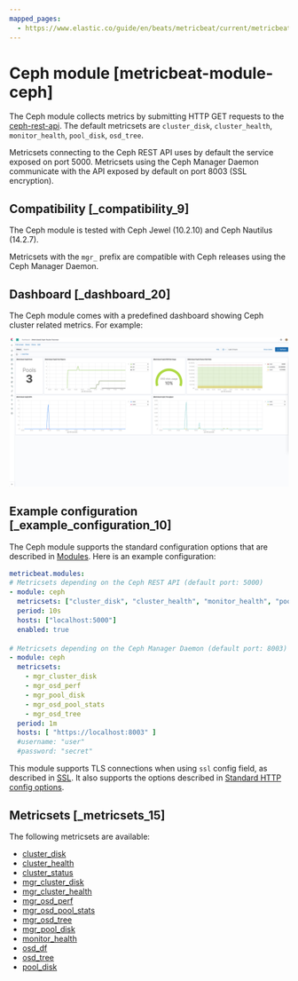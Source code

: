 ```yaml
---
mapped_pages:
  - https://www.elastic.co/guide/en/beats/metricbeat/current/metricbeat-module-ceph.html
---
```


# Ceph module [metricbeat-module-ceph]

The Ceph module collects metrics by submitting HTTP GET requests to the [ceph-rest-api](https://docs.ceph.com/docs/jewel/man/8/ceph-rest-api/). The default metricsets are `cluster_disk`, `cluster_health`, `monitor_health`, `pool_disk`, `osd_tree`.

Metricsets connecting to the Ceph REST API uses by default the service exposed on port 5000. Metricsets using the Ceph Manager Daemon communicate with the API exposed by default on port 8003 (SSL encryption).


## Compatibility [_compatibility_9]

The Ceph module is tested with Ceph Jewel (10.2.10) and Ceph Nautilus (14.2.7).

Metricsets with the `mgr_` prefix are compatible with Ceph releases using the Ceph Manager Daemon.


## Dashboard [_dashboard_20]

The Ceph module comes with a predefined dashboard showing Ceph cluster related metrics. For example:

![ceph overview dashboard](images/ceph-overview-dashboard.png)


## Example configuration [_example_configuration_10]

The Ceph module supports the standard configuration options that are described in [Modules](/reference/metricbeat/configuration-metricbeat.md). Here is an example configuration:

```yaml
metricbeat.modules:
# Metricsets depending on the Ceph REST API (default port: 5000)
- module: ceph
  metricsets: ["cluster_disk", "cluster_health", "monitor_health", "pool_disk", "osd_tree"]
  period: 10s
  hosts: ["localhost:5000"]
  enabled: true

# Metricsets depending on the Ceph Manager Daemon (default port: 8003)
- module: ceph
  metricsets:
    - mgr_cluster_disk
    - mgr_osd_perf
    - mgr_pool_disk
    - mgr_osd_pool_stats
    - mgr_osd_tree
  period: 1m
  hosts: [ "https://localhost:8003" ]
  #username: "user"
  #password: "secret"
```

This module supports TLS connections when using `ssl` config field, as described in [SSL](/reference/metricbeat/configuration-ssl.md). It also supports the options described in [Standard HTTP config options](/reference/metricbeat/configuration-metricbeat.md#module-http-config-options).


## Metricsets [_metricsets_15]

The following metricsets are available:

* [cluster_disk](/reference/metricbeat/metricbeat-metricset-ceph-cluster_disk.md)
* [cluster_health](/reference/metricbeat/metricbeat-metricset-ceph-cluster_health.md)
* [cluster_status](/reference/metricbeat/metricbeat-metricset-ceph-cluster_status.md)
* [mgr_cluster_disk](/reference/metricbeat/metricbeat-metricset-ceph-mgr_cluster_disk.md)
* [mgr_cluster_health](/reference/metricbeat/metricbeat-metricset-ceph-mgr_cluster_health.md)
* [mgr_osd_perf](/reference/metricbeat/metricbeat-metricset-ceph-mgr_osd_perf.md)
* [mgr_osd_pool_stats](/reference/metricbeat/metricbeat-metricset-ceph-mgr_osd_pool_stats.md)
* [mgr_osd_tree](/reference/metricbeat/metricbeat-metricset-ceph-mgr_osd_tree.md)
* [mgr_pool_disk](/reference/metricbeat/metricbeat-metricset-ceph-mgr_pool_disk.md)
* [monitor_health](/reference/metricbeat/metricbeat-metricset-ceph-monitor_health.md)
* [osd_df](/reference/metricbeat/metricbeat-metricset-ceph-osd_df.md)
* [osd_tree](/reference/metricbeat/metricbeat-metricset-ceph-osd_tree.md)
* [pool_disk](/reference/metricbeat/metricbeat-metricset-ceph-pool_disk.md)















